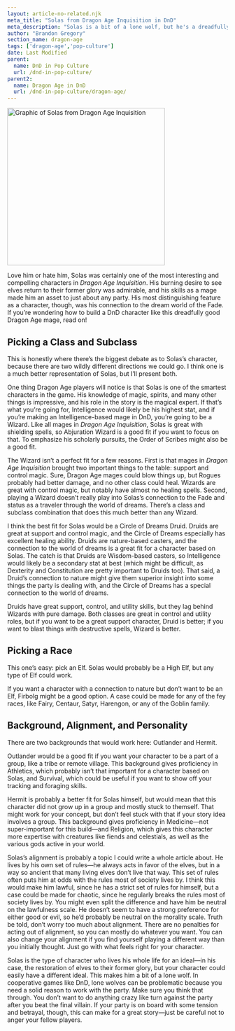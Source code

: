 ```yaml
---
layout: article-no-related.njk
meta_title: "Solas from Dragon Age Inquisition in DnD"
meta_description: "Solas is a bit of a lone wolf, but he's a dreadfully strong party member, with a mix of support, control, and damage spells. Here's how to build him in DnD."
author: "Brandon Gregory"
section_name: dragon-age
tags: ['dragon-age','pop-culture']
date: Last Modified
parent:
  name: DnD in Pop Culture
  url: /dnd-in-pop-culture/
parent2:
  name: Dragon Age in DnD
  url: /dnd-in-pop-culture/dragon-age/
---
```


<img
  src="/images/dai-solas-360.webp"
  srcset="/images/dai-solas-360.webp 360w,
          /images/dai-solas-768.webp 768w"
  sizes="(min-width: 768px) 384px,180px"
  alt="Graphic of Solas from Dragon Age Inquisition"
  class="tiny-hero"
  height="360" width="360" />

Love him or hate him, Solas was certainly one of the most interesting and compelling characters in _Dragon Age Inquisition_. His burning desire to see elves return to their former glory was admirable, and his skills as a mage made him an asset to just about any party. His most distinguishing feature as a character, though, was his connection to the dream world of the Fade. If you’re wondering how to build a DnD character like this dreadfully good Dragon Age mage, read on!


## Picking a Class and Subclass

This is honestly where there’s the biggest debate as to Solas’s character, because there are two wildly different directions we could go. I think one is a much better representation of Solas, but I’ll present both.

One thing Dragon Age players will notice is that Solas is one of the smartest characters in the game. His knowledge of magic, spirits, and many other things is impressive, and his role in the story is the magical expert. If that’s what you’re going for, Intelligence would likely be his highest stat, and if you’re making an Intelligence-based mage in DnD, you’re going to be a Wizard. Like all mages in _Dragon Age Inquisition_, Solas is great with shielding spells, so Abjuration Wizard is a good fit if you want to focus on that. To emphasize his scholarly pursuits, the Order of Scribes might also be a good fit.

The Wizard isn’t a perfect fit for a few reasons. First is that mages in _Dragon Age Inquisition_ brought two important things to the table: support and control magic. Sure, Dragon Age mages could blow things up, but Rogues probably had better damage, and no other class could heal. Wizards are great with control magic, but notably have almost no healing spells. Second, playing a Wizard doesn’t really play into Solas’s connection to the Fade and status as a traveler through the world of dreams. There’s a class and subclass combination that does this much better than any Wizard.

I think the best fit for Solas would be a Circle of Dreams Druid. Druids are great at support and control magic, and the Circle of Dreams especially has excellent healing ability. Druids are nature-based casters, and the connection to the world of dreams is a great fit for a character based on Solas. The catch is that Druids are Wisdom-based casters, so Intelligence would likely be a secondary stat at best (which might be difficult, as Dexterity and Constitution are pretty important to Druids too). That said, a Druid’s connection to nature might give them superior insight into some things the party is dealing with, and the Circle of Dreams has a special connection to the world of dreams.

Druids have great support, control, and utility skills, but they lag behind Wizards with pure damage. Both classes are great in control and utility roles, but if you want to be a great support character, Druid is better; if you want to blast things with destructive spells, Wizard is better.


## Picking a Race

This one’s easy: pick an Elf. Solas would probably be a High Elf, but any type of Elf could work.

If you want a character with a connection to nature but don’t want to be an Elf, Firbolg might be a good option. A case could be made for any of the fey races, like Fairy, Centaur, Satyr, Harengon, or any of the Goblin family.


## Background, Alignment, and Personality

There are two backgrounds that would work here: Outlander and Hermit.

Outlander would be a good fit if you want your character to be a part of a group, like a tribe or remote village. This background gives proficiency in Athletics, which probably isn’t that important for a character based on Solas, and Survival, which could be useful if you want to show off your tracking and foraging skills.

Hermit is probably a better fit for Solas himself, but would mean that this character did not grow up in a group and mostly stuck to themself. That might work for your concept, but don’t feel stuck with that if your story idea involves a group. This background gives proficiency in Medicine—not super-important for this build—and Religion, which gives this character more expertise with creatures like fiends and celestials, as well as the various gods active in your world.

Solas’s alignment is probably a topic I could write a whole article about. He lives by his own set of rules—he always acts in favor of the elves, but in a way so ancient that many living elves don’t live that way. This set of rules often puts him at odds with the rules most of society lives by. I think this would make him lawful, since he has a strict set of rules for himself, but a case could be made for chaotic, since he regularly breaks the rules most of society lives by. You might even split the difference and have him be neutral on the lawfulness scale. He doesn’t seem to have a strong preference for either good or evil, so he’d probably be neutral on the morality scale. Truth be told, don’t worry too much about alignment. There are no penalties for acting out of alignment, so you can mostly do whatever you want. You can also change your alignment if you find yourself playing a different way than you initially thought. Just go with what feels right for your character.

Solas is the type of character who lives his whole life for an ideal—in his case, the restoration of elves to their former glory, but your character could easily have a different ideal. This makes him a bit of a lone wolf. In cooperative games like DnD, lone wolves can be problematic because you need a solid reason to work with the party. Make sure you think that through. You don’t want to do anything crazy like turn against the party after you beat the final villain. If your party is on board with some tension and betrayal, though, this can make for a great story—just be careful not to anger your fellow players.
